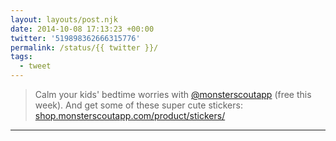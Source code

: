 ```yaml
---
layout: layouts/post.njk
date: 2014-10-08 17:13:23 +00:00
twitter: '519898362666315776'
permalink: /status/{{ twitter }}/
tags: 
  - tweet
---
```


> Calm your kids' bedtime worries with [@monsterscoutapp](https://twitter.com/monsterscoutapp) (free this week). And get some of these super cute stickers: [shop.monsterscoutapp.com/product/stickers/](https://shop.monsterscoutapp.com/product/stickers/)

---
